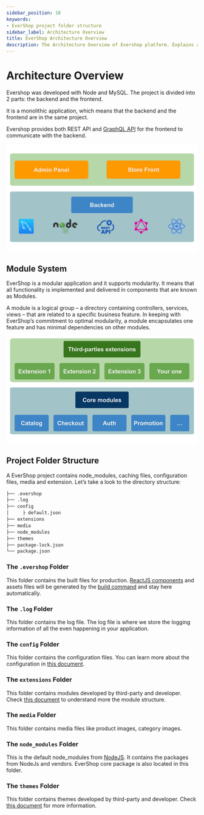 ```yaml
---
sidebar_position: 10
keywords:
- EverShop project folder structure
sidebar_label: Architecture Overview
title: EverShop Architecture Overview
description: The Architecture Overview of Evershop platform. Explains about project structure contains node_modules, media, cache, config, extensions ...
---
```


# Architecture Overview

Evershop was developed with Node and MySQL. The project is divided into 2 parts: the backend and the frontend.

It is a monolithic application, which means that the backend and the frontend are in the same project.

Evershop provides both REST API and [GraphQL API](https://graphql.org/) for the frontend to communicate with the backend.

![Architecture Overview](./img/evershop-architecture-overview.svg "Architecture Overview")

## Module System

EverShop is a modular application and it supports modularity. It means that all functionality is implemented and delivered in components that are known as Modules.

A module is a logical group – a directory containing controllers, services, views – that are related to a specific business feature. In keeping with EverShop’s commitment to optimal modularity, a module encapsulates one feature and has minimal dependencies on other modules.

![Module Architecture Overview](./img/evershop-module-architecture.png "Module Architecture Overview")

## Project Folder Structure

A EverShop project contains node_modules, caching files, configuration files, media and extension. Let’s take a look to the directory structure:

```bash
├── .evershop
├── .log
├── config
│     ├ default.json
├── extensions
├── media
├── node_modules
├── themes
├── package-lock.json
└── package.json

```
### The `.evershop` Folder

This folder contains the built files for production. [ReactJS components](https://reactjs.org/) and assets files will be generated by the [build command](/docs/development/knowledge-base/command-lines) and stay here automatically.

### The `.log` Folder

This folder contains the log file. The log file is where we store the logging information of all the even happening in your application.

### The `config` Folder

This folder contains the configuration files. You can learn more about the configuration in [this document](/docs/development/knowledge-base/configuration-guide).

### The `extensions` Folder

This folder contains modules developed by third-party and developer. Check [this document](../module/extension-development) to understand more the module structure.

### The `media` Folder

This folder contains media files like product images, category images.

### The `node_modules` Folder

This is the default node_modules from [NodeJS](https://nodejs.org/en/). It contains the packages from NodeJs and vendors. EverShop core package is also located in this folder.

### The `themes` Folder

This folder contains themes developed by third-party and developer. Check [this document](../theme/theme-overview) for more information.
